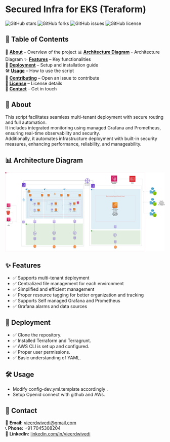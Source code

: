 # Secured Infra for EKS (Teraform)

![GitHub stars](https://img.shields.io/github/stars/vieer-dwivedi/Secure-Infra-AWS-K8s?style=social)
![GitHub forks](https://img.shields.io/github/forks/vieer-dwivedi/Secure-Infra-AWS-K8s?style=social)
![GitHub issues](https://img.shields.io/github/issues/vieer-dwivedi/Secure-Infra-AWS-K8s)
![GitHub license](https://img.shields.io/github/license/vieer-dwivedi/Secure-Infra-AWS-K8s)


## 📌 Table of Contents  

📖 **[About](#-about)** – Overview of the project 
📊 **[Architecture Diagram](#-architecture-diagram)** - Architecture Diagram
✨ **[Features](#-features)** – Key functionalities  
🚀 **[Deployment](#-deployment)** – Setup and installation guide  
🛠️ **[Usage](#-usage)** – How to use the script  
🤝 **[Contributing](https://github.com/vieer-dwivedi/Secure-Infra-AWS-K8s/issues/new?template=Blank+issue)** – Open an issue to contribute  
📜 **[License](#-license)** – License details  
📧 **[Contact](#-contact)** – Get in touch  




## 📖 About  

  This script facilitates seamless multi-tenant deployment with secure routing and full automation.  
  It includes integrated monitoring using managed Grafana and Prometheus, ensuring real-time observability and security.  
  Additionally, it automates infrastructure deployment with built-in security measures, enhancing performance, reliability, and manageability.



## 📊 Architecture Diagram  

<p align="center">
  <img src="./Diagram.svg" alt="Architecture Diagram">
</p>


## ✨ Features
- ✅ Supports multi-tenant deployment  
- ✅ Centralized file management for each environment  
- ✅ Simplified and efficient management  
- ✅ Proper resource tagging for better organization and tracking
- ✅ Supports Self managed Grafana and Prometheus
- ✅ Grafana alarms and data sources

## 🚀 Deployment

- ✅ Clone the repository.
- ✅ Installed Terraform and Terragrunt.
- ✅ AWS CLI is set up and configured.
- ✅ Proper user permissions.
- ✅ Basic understanding of YAML.


## 🛠️ Usage 
- Modify config-dev.yml.template accordingly .
- Setup Openid connect with github and AWs.



## 📧 Contact  

📨 **Email:** [vieerdwivedi@gmail.com](mailto:vieerdwivedi@gmail.com)  
📞 **Phone:** +91 7045308204  
🔗 **LinkedIn:** [linkedin.com/in/vieerdwivedi](https://www.linkedin.com/in/vieerdwivedi)  
